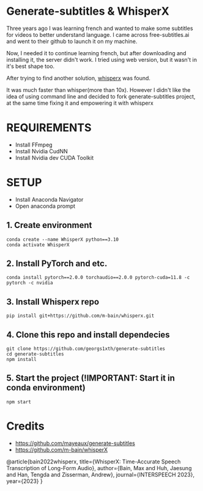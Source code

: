 # Generate-subtitles & WhisperX
Three years ago I was learning french and wanted to make some subtitles for videos to better understand language. I came across free-subtitles.ai and went to their github to launch it on my machine.

Now, I needed it to continue learning french, but after downloading and installing it, the server didn't work. I tried using web version, but it wasn't in it's best shape too. 

After trying to find another solution, [whisperx](https://github.com/m-bain/whisperX?ysclid=m988m22ajs631030856) was found.

It was much faster than whisper(more than 10x). However I didn't like the idea of using command line and decided to fork generate-subtitles project, at the same time fixing it and empowering it with whisperx 

# REQUIREMENTS

- Install FFmpeg
- Install Nvidia CudNN
- Install Nvidia dev CUDA Toolkit 


# SETUP

- Install Anaconda Navigator
- Open anaconda prompt

## 1. Create environment
```
conda create --name WhisperX python==3.10
conda activate WhisperX
```
## 2. Install PyTorch and etc.
```
conda install pytorch==2.0.0 torchaudio==2.0.0 pytorch-cuda=11.8 -c pytorch -c nvidia
```
## 3. Install Whisperx repo
```
pip install git+https://github.com/m-bain/whisperx.git
```
## 4. Clone this repo and install dependecies
```
git clone https://github.com/georgs1xth/generate-subtitles
cd generate-subtitles
npm install
```
## 5. Start the project (!IMPORTANT: Start it in conda environment)
```
npm start
```

# Credits
 - https://github.com/mayeaux/generate-subtitles
 - https://github.com/m-bain/whisperX

@article{bain2022whisperx,
  title={WhisperX: Time-Accurate Speech Transcription of Long-Form Audio},
  author={Bain, Max and Huh, Jaesung and Han, Tengda and Zisserman, Andrew},
  journal={INTERSPEECH 2023},
  year={2023}
}